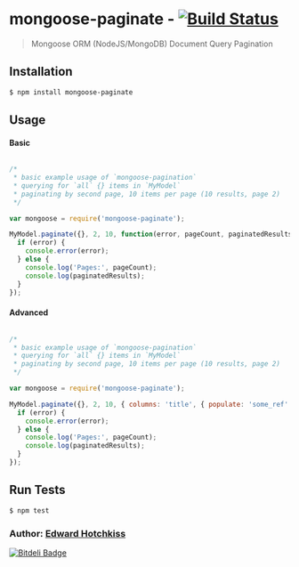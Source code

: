 
# mongoose-paginate - [![Build Status](https://secure.travis-ci.org/edwardhotchkiss/mongoose-paginate.png)](http://travis-ci.org/edwardhotchkiss/mongoose-paginate)

> Mongoose ORM (NodeJS/MongoDB) Document Query Pagination

## Installation

```bash
$ npm install mongoose-paginate
```

## Usage 

#### Basic

```javascript

/*
 * basic example usage of `mongoose-pagination`
 * querying for `all` {} items in `MyModel`
 * paginating by second page, 10 items per page (10 results, page 2)
 */

var mongoose = require('mongoose-paginate');

MyModel.paginate({}, 2, 10, function(error, pageCount, paginatedResults, itemCount) {
  if (error) {
    console.error(error);
  } else {
  	console.log('Pages:', pageCount);
    console.log(paginatedResults);
  }
});

```

#### Advanced

```javascript

/*
 * basic example usage of `mongoose-pagination`
 * querying for `all` {} items in `MyModel`
 * paginating by second page, 10 items per page (10 results, page 2)
 */

var mongoose = require('mongoose-paginate');

MyModel.paginate({}, 2, 10, { columns: 'title', { populate: 'some_ref' }, sortBy : { title : -1 } }, function(error, pageCount, paginatedResults, itemCount) {
  if (error) {
    console.error(error);
  } else {
    console.log('Pages:', pageCount);
    console.log(paginatedResults);
  }
});

```

## Run Tests

``` bash
$ npm test
```

### Author: [Edward Hotchkiss][0]

[0]: http://edwardhotchkiss.com/


[![Bitdeli Badge](https://d2weczhvl823v0.cloudfront.net/edwardhotchkiss/mongoose-paginate/trend.png)](https://bitdeli.com/free "Bitdeli Badge")

